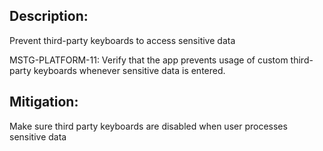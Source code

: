 ## Description:

Prevent third-party keyboards to access sensitive data

MSTG-PLATFORM-11: Verify that the app prevents usage of custom third-party keyboards whenever sensitive data is entered.


## Mitigation:

Make sure third party keyboards are disabled when user processes sensitive data